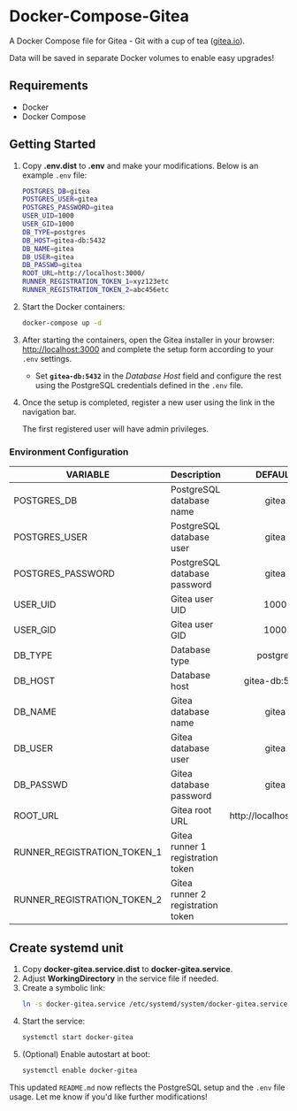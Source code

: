 # Docker-Compose-Gitea

A Docker Compose file for Gitea - Git with a cup of tea ([gitea.io](https://gitea.io)).

Data will be saved in separate Docker volumes to enable easy upgrades!

## Requirements

* Docker
* Docker Compose

## Getting Started

1. Copy **.env.dist** to **.env** and make your modifications. Below is an example `.env` file:
    ```bash
    POSTGRES_DB=gitea
    POSTGRES_USER=gitea
    POSTGRES_PASSWORD=gitea
    USER_UID=1000
    USER_GID=1000
    DB_TYPE=postgres
    DB_HOST=gitea-db:5432
    DB_NAME=gitea
    DB_USER=gitea
    DB_PASSWD=gitea
    ROOT_URL=http://localhost:3000/
    RUNNER_REGISTRATION_TOKEN_1=xyz123etc
    RUNNER_REGISTRATION_TOKEN_2=abc456etc
    ```

2. Start the Docker containers:
    ```bash
    docker-compose up -d
    ```

3. After starting the containers, open the Gitea installer in your browser: [http://localhost:3000](http://localhost:3000) and complete the setup form according to your `.env` settings.

    - Set **`gitea-db:5432`** in the _Database Host_ field and configure the rest using the PostgreSQL credentials defined in the `.env` file.

4. Once the setup is completed, register a new user using the link in the navigation bar.

    The first registered user will have admin privileges.

### Environment Configuration

| VARIABLE                   | Description                       | DEFAULT       |
|----------------------------|-----------------------------------|:-------------:|
| POSTGRES_DB           | PostgreSQL database name          |gitea          |
| POSTGRES_USER         | PostgreSQL database user          |gitea          |
| POSTGRES_PASSWORD     | PostgreSQL database password      |gitea          |
| USER_UID              | Gitea user UID                    |1000           |
| USER_GID              | Gitea user GID                    |1000           |
| DB_TYPE               | Database type                     |postgres       |
| DB_HOST               | Database host                     |gitea-db:5432  |
| DB_NAME               | Gitea database name               |gitea          |
| DB_USER               | Gitea database user               |gitea          |
| DB_PASSWD             | Gitea database password           |gitea          |
| ROOT_URL              | Gitea root URL                    |http://localhost:3000/ |
| RUNNER_REGISTRATION_TOKEN_1| Gitea runner 1 registration token |               |
| RUNNER_REGISTRATION_TOKEN_2| Gitea runner 2 registration token |               |

## Create systemd unit

1. Copy **docker-gitea.service.dist** to **docker-gitea.service**.
2. Adjust **WorkingDirectory** in the service file if needed.
3. Create a symbolic link: 
    ```bash
    ln -s docker-gitea.service /etc/systemd/system/docker-gitea.service
    ```
4. Start the service: 
    ```bash
    systemctl start docker-gitea
    ```
5. (Optional) Enable autostart at boot:
    ```bash
    systemctl enable docker-gitea
    ```

This updated `README.md` now reflects the PostgreSQL setup and the `.env` file usage. Let me know if you'd like further modifications!
